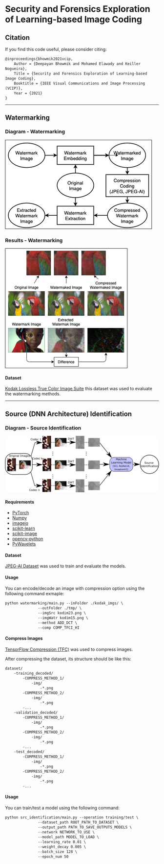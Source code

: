 # Security and Forensics Exploration of Learning-based Image Coding

## Citation

If you find this code useful, please consider citing:

    @inproceedings{bhowmik2021vcip,
        Author = {Deepayan Bhowmik and Mohamed Elawady and Keiller Nogueira},
        Title = {Security and Forensics Exploration of Learning-based Image Coding},
        Booktitle = {IEEE Visual Communications and Image Processing (VCIP)},
        Year = {2021}
    }
---
## Watermarking
### Diagram - Watermarking
![Diagram - Watermarking](diagram_wtr.png)
### Results - Watermarking
![Results - Watermarking](results_wtr.png)

#### Dataset

[Kodak Lossless True Color Image Suite](http://r0k.us/graphics/kodak/index.html) this dataset was used to evaluate the watermarking methods.



---

## Source (DNN Architecture) Identification
### Diagram - Source Identification
![Diagram - Source Identification](diagram_src_idt.png)

#### Requirements

- [PyTorch](https://pytorch.org/)
- [Numpy](https://numpy.org/)
- [imageio](https://imageio.readthedocs.io/en/stable/)
- [scikit-learn](https://scikit-learn.org/stable/)
- [scikit-image](https://scikit-image.org/)
- [opencv-python](https://pypi.org/project/opencv-python/)
- [PyWavelets](https://pywavelets.readthedocs.io/en/latest/)

#### Dataset

[JPEG-AI Dataset](https://jpegai.github.io/3-datasets/) was used to train and evaluate the models.

#### Usage

You can encode/decode an image with compression option using the following command exmaple:

```
python watermarking/main.py --inFolder ./kodak_imgs/ \
               --outFolder ./tmp/ \
               --imgSrc kodim23.png \
               --imgWatr kodim15.png \
               --method ADD_DCT \
               --comp COMP_TFCI_HI
```

#### Compress Images

[TensorFlow Compression (TFC)](https://github.com/tensorflow/compression) was used to compress images.

After compressing the dataset, its structure should be like this:

    dataset/
        -training_decoded/
            -COMPRESS_METHOD_1/
                -img/
                    -*.png
            -COMPRESS_METHOD_2/
                -img/
                    -*.png
            -...
        -validation_decoded/
            -COMPRESS_METHOD_1/
                -img/
                    -*.png
            -COMPRESS_METHOD_2/
                -img/
                    -*.png
            -...
        -test_decoded/
            -COMPRESS_METHOD_1/
                -img/
                    -*.png
            -COMPRESS_METHOD_2/
                -img/
                    -*.png
            -...

#### Usage

You can train/test a model using the following command:

```
python src_identification/main.py --operation training/test \
               --dataset_path ROOT_PATH_TO_DATASET \
               --output_path PATH_TO_SAVE_OUTPUTS_MODELS \
               --network NETWORK_TO_USE \
               --model_path MODEL_TO_LOAD \
               --learning_rate 0.01 \
               --weight_decay 0.005 \
               --batch_size 128 \
               --epoch_num 50
```



